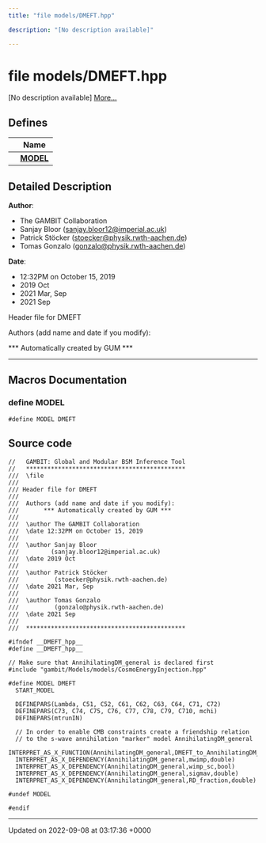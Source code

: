 ```yaml
---
title: "file models/DMEFT.hpp"

description: "[No description available]"

---
```


# file models/DMEFT.hpp

[No description available] [More...](#detailed-description)

## Defines

|                | Name           |
| -------------- | -------------- |
|  | **[MODEL](/documentation/code/files/dmeft_8hpp/#define-model)**  |

## Detailed Description


**Author**: 

  * The GAMBIT Collaboration 
  * Sanjay Bloor ([sanjay.bloor12@imperial.ac.uk](mailto:sanjay.bloor12@imperial.ac.uk)) 
  * Patrick Stöcker ([stoecker@physik.rwth-aachen.de](mailto:stoecker@physik.rwth-aachen.de)) 
  * Tomas Gonzalo ([gonzalo@physik.rwth-aachen.de](mailto:gonzalo@physik.rwth-aachen.de)) 


**Date**: 

  * 12:32PM on October 15, 2019
  * 2019 Oct
  * 2021 Mar, Sep
  * 2021 Sep


Header file for DMEFT

Authors (add name and date if you modify): 

 *** Automatically created by GUM *** 


------------------




## Macros Documentation

### define MODEL

```
#define MODEL DMEFT
```


## Source code

```
//   GAMBIT: Global and Modular BSM Inference Tool
//   *********************************************
///  \file
///
/// Header file for DMEFT
///
///  Authors (add name and date if you modify):    
///       *** Automatically created by GUM ***     
///                                                
///  \author The GAMBIT Collaboration             
///  \date 12:32PM on October 15, 2019
///
///  \author Sanjay Bloor
///         (sanjay.bloor12@imperial.ac.uk)
///  \date 2019 Oct
///
///  \author Patrick Stöcker
///          (stoecker@physik.rwth-aachen.de)
///  \date 2021 Mar, Sep
///
///  \author Tomas Gonzalo
///          (gonzalo@physik.rwth-aachen.de)
///  \date 2021 Sep
///
///  ********************************************* 

#ifndef __DMEFT_hpp__
#define __DMEFT_hpp__

// Make sure that AnnihilatingDM_general is declared first
#include "gambit/Models/models/CosmoEnergyInjection.hpp"

#define MODEL DMEFT
  START_MODEL

  DEFINEPARS(Lambda, C51, C52, C61, C62, C63, C64, C71, C72)
  DEFINEPARS(C73, C74, C75, C76, C77, C78, C79, C710, mchi)
  DEFINEPARS(mtrunIN)

  // In order to enable CMB constraints create a friendship relation
  // to the s-wave annihilation "marker" model AnnihilatingDM_general
  INTERPRET_AS_X_FUNCTION(AnnihilatingDM_general,DMEFT_to_AnnihilatingDM_general)
  INTERPRET_AS_X_DEPENDENCY(AnnihilatingDM_general,mwimp,double)
  INTERPRET_AS_X_DEPENDENCY(AnnihilatingDM_general,wimp_sc,bool)
  INTERPRET_AS_X_DEPENDENCY(AnnihilatingDM_general,sigmav,double)
  INTERPRET_AS_X_DEPENDENCY(AnnihilatingDM_general,RD_fraction,double)

#undef MODEL

#endif
```


-------------------------------

Updated on 2022-09-08 at 03:17:36 +0000
